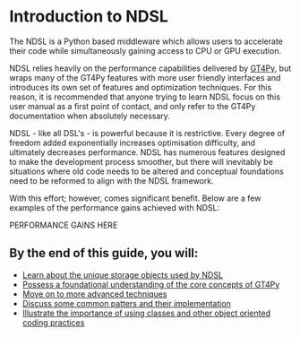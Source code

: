 # Introduction to NDSL

The NDSL is a Python based middleware which allows users to accelerate their code while
simultaneously gaining access to CPU or GPU execution.

NDSL relies heavily on the performance capabilities delivered by
[GT4Py](https://gridtools.github.io/gt4py/latest/index.html), but wraps many of the GT4Py features
with more user friendly interfaces and introduces its own set of features and optimization
techniques. For this reason, it is recommended that anyone trying to learn NDSL focus on this user
manual as a first point of contact, and only refer to the GT4Py documentation when absolutely
necessary.

NDSL - like all DSL's - is powerful because it is restrictive. Every degree of freedom added
exponentially increases optimisation difficulty, and ultimately decreases performance.
NDSL has numerous features designed to make the development process smoother, but there will
inevitably be situations where old code needs to be altered and conceptual foundations need
to be reformed to align with the NDSL framework.

With this effort; however, comes significant benefit. Below are a few examples of the performance
gains achieved with NDSL:

PERFORMANCE GAINS HERE

## By the end of this guide, you will:
- [Learn about the unique storage objects used by NDSL](./data.md)
- [Possess a foundational understanding of the core concepts of GT4Py](./stencil_function_basics.md)
- [Move on to more advanced techniques](advanced_stencil_features.md)
- [Discuss some common patters and their implementation](./common_patterns.md)
- [Illustrate the importance of using classes and other object oriented coding practices](./why_use_classes.md)